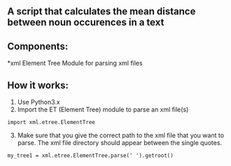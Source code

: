 ## A script that calculates the mean distance between noun occurences in a text

## Components:
*xml Element Tree Module for parsing xml files

## How it works:
1. Use Python3.x
2. Import the ET (Element Tree) module to parse an xml file(s)
  ```
  import xml.etree.ElementTree
  ```
3. Make sure that you give the correct path to the xml file that you want to parse. The xml file directory should appear between the single quotes.
  ```
  my_tree1 = xml.etree.ElementTree.parse(' ').getroot()
 ```
